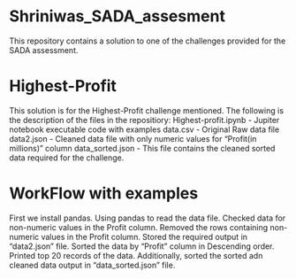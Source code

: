# Shriniwas_SADA_assesment
This repository contains a solution to one of the challenges provided for the SADA assessment.
# Highest-Profit
This solution is for the Highest-Profit challenge mentioned. 
The following is the description of the files in the repositiory:
Highest-profit.ipynb - Jupiter notebook executable code with examples
data.csv - Original Raw data file
data2.json - Cleaned data file with only numeric values for “Profit(in millions)” column
data_sorted.json - This file contains the cleaned sorted data required for the challenge.
# WorkFlow with examples
First we install pandas.
Using pandas to read the data file.
Checked data for non-numeric values in the Profit column.
Removed the rows containing non-numeric values in the Profit column.
Stored the required output in “data2.json” file.
Sorted the data by “Profit” column in Descending order.
Printed top 20 records of the data.
Additionally, sorted the sorted adn cleaned data output in “data_sorted.json” file.
